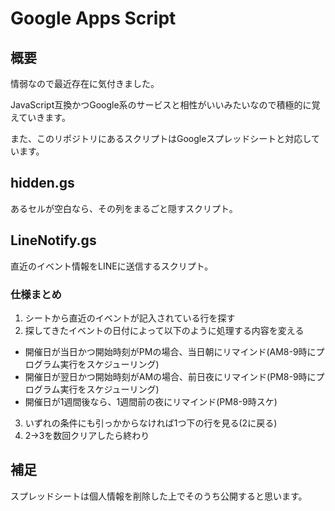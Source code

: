 # Google Apps Script

## 概要
情弱なので最近存在に気付きました。

JavaScript互換かつGoogle系のサービスと相性がいいみたいなので積極的に覚えていきます。

また、このリポジトリにあるスクリプトはGoogleスプレッドシートと対応しています。

## hidden.gs
あるセルが空白なら、その列をまるごと隠すスクリプト。

## LineNotify.gs
直近のイベント情報をLINEに送信するスクリプト。

### 仕様まとめ

1. シートから直近のイベントが記入されている行を探す
2. 探してきたイベントの日付によって以下のように処理する内容を変える

- 開催日が当日かつ開始時刻がPMの場合、当日朝にリマインド(AM8-9時にプログラム実行をスケジューリング)
- 開催日が翌日かつ開始時刻がAMの場合、前日夜にリマインド(PM8-9時にプログラム実行をスケジューリング)
- 開催日が1週間後なら、1週間前の夜にリマインド(PM8-9時スケ)
  
3. いずれの条件にも引っかからなければ1つ下の行を見る(2に戻る)
4. 2->3を数回クリアしたら終わり

## 補足
スプレッドシートは個人情報を削除した上でそのうち公開すると思います。
